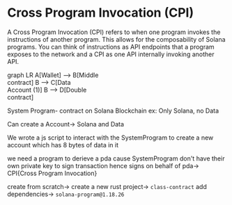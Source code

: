 # Cross Program Invocation (CPI)
A Cross Program Invocation (CPI) refers to when one program invokes the instructions of another program. This allows for the composability of Solana programs.
You can think of instructions as API endpoints that a program exposes to the network and a CPI as one API
internally invoking another API.

graph LR
    A[Wallet] --> B[Middle<br/>contract]
    B --> C[Data<br/>Account (1)]
    B --> D[Double<br/>contract]

System Program- contract on Solana Blockchain
ex: Only Solana, no Data

Can create a Account-> Solana and Data

We wrote a js script to interact with the SystemProgram to create a new account which has 8 bytes of data in it


we need a program to derieve a pda cause SystemProgram don't have their own
private key to sign transaction
hence signs on behalf of pda-> CPI{Cross Program Invocation}

create from scratch->
create a new rust project-> `class-contract`
add dependencies-> `solana-program@1.18.26 `
